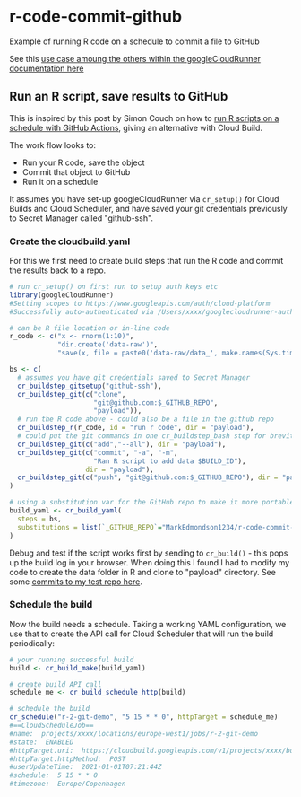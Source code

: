 # r-code-commit-github
Example of running R code on a schedule to commit a file to GitHub

See this [use case amoung the others within the googleCloudRunner documentation here](https://code.markedmondson.me/googleCloudRunner/articles/usecases.html#run-an-r-script-save-results-to-github-1)

## Run an R script, save results to GitHub

This is inspired by this post by Simon Couch on how to [run R scripts on a schedule with GitHub Actions](https://blog.simonpcouch.com/blog/r-github-actions-commit/), giving an alternative with Cloud Build.

The work flow looks to:

* Run your R code, save the object
* Commit that object to GitHub
* Run it on a schedule

It assumes you have set-up googleCloudRunner via `cr_setup()` for Cloud Builds and Cloud Scheduler, and have saved your git credentials previously to Secret Manager called "github-ssh".

### Create the cloudbuild.yaml

For this we first need to create build steps that run the R code and commit the results back to a repo.

```r
# run cr_setup() on first run to setup auth keys etc
library(googleCloudRunner)
#Setting scopes to https://www.googleapis.com/auth/cloud-platform
#Successfully auto-authenticated via /Users/xxxx/googlecloudrunner-auth-key.json

# can be R file location or in-line code
r_code <- c("x <- rnorm(1:10)",
            "dir.create('data-raw')",
            "save(x, file = paste0('data-raw/data_', make.names(Sys.time()), '.Rda'))")

bs <- c(
  # assumes you have git credentials saved to Secret Manager
  cr_buildstep_gitsetup("github-ssh"),
  cr_buildstep_git(c("clone",
                     "git@github.com:$_GITHUB_REPO",
                     "payload")),
  # run the R code above - could also be a file in the github repo
  cr_buildstep_r(r_code, id = "run r code", dir = "payload"),
  # could put the git commands in one cr_buildstep_bash step for brevity
  cr_buildstep_git(c("add","--all"), dir = "payload"),
  cr_buildstep_git(c("commit", "-a", "-m", 
                     "Ran R script to add data $BUILD_ID"),
                   dir = "payload"),
  cr_buildstep_git(c("push", "git@github.com:$_GITHUB_REPO"), dir = "payload")
)

# using a substitution var for the GitHub repo to make it more portable
build_yaml <- cr_build_yaml(
  steps = bs,
  substitutions = list(`_GITHUB_REPO`="MarkEdmondson1234/r-code-commit-github")
)

```

Debug and test if the script works first by sending to `cr_build()` - this pops up the build log in your browser.  When doing this I found I had to modify my code to create the data folder in R and clone to "payload" directory.  See some [commits to my test repo here](https://github.com/MarkEdmondson1234/r-code-commit-github/commits/main).

### Schedule the build

Now the build needs a schedule.  Taking a working YAML configuration, we use that to create the API call for Cloud Scheduler that will run the build periodically:

```r
# your running successful build
build <- cr_build_make(build_yaml)

# create build API call
schedule_me <- cr_build_schedule_http(build)

# schedule the build
cr_schedule("r-2-git-demo", "5 15 * * 0", httpTarget = schedule_me)
#==CloudScheduleJob==
#name:  projects/xxxx/locations/europe-west1/jobs/r-2-git-demo 
#state:  ENABLED 
#httpTarget.uri:  https://cloudbuild.googleapis.com/v1/projects/xxxx/builds 
#httpTarget.httpMethod:  POST 
#userUpdateTime:  2021-01-01T07:21:44Z 
#schedule:  5 15 * * 0 
#timezone:  Europe/Copenhagen 
```
